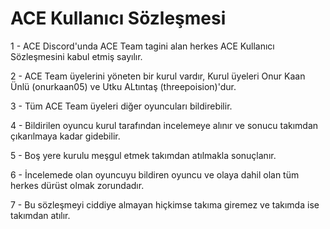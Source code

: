 # ACE Kullanıcı Sözleşmesi

1 - ACE Discord'unda ACE Team tagini alan herkes ACE Kullanıcı Sözleşmesini kabul etmiş sayılır.

2 - ACE Team üyelerini yöneten bir kurul vardır, Kurul üyeleri Onur Kaan Ünlü (onurkaan05) ve Utku ALtıntaş (threepoision)'dur.

3 - Tüm ACE Team üyeleri diğer oyuncuları bildirebilir.

4 - Bildirilen oyuncu kurul tarafından incelemeye alınır ve sonucu takımdan çıkarılmaya kadar gidebilir.

5 - Boş yere kurulu meşgul etmek takımdan atılmakla sonuçlanır.

6 - İncelemede olan oyuncuyu bildiren oyuncu ve olaya dahil olan tüm herkes dürüst olmak zorundadır.

7 - Bu sözleşmeyi ciddiye almayan hiçkimse takıma giremez ve takımda ise takımdan atılır.
